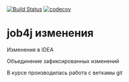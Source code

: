[![Build Status](https://travis-ci.org/ivanrightman/job4j.svg?branch=master)](https://travis-ci.org/ivanrightman/job4j)
[![codecov](https://codecov.io/gh/ivanrightman/job4j/branch/master/graph/badge.svg)](https://codecov.io/gh/ivanrightman/job4j)
# job4j изменения
Изменения в IDEA

Объединение зафиксированных изменений

В курсе производилась работа с веткамы git